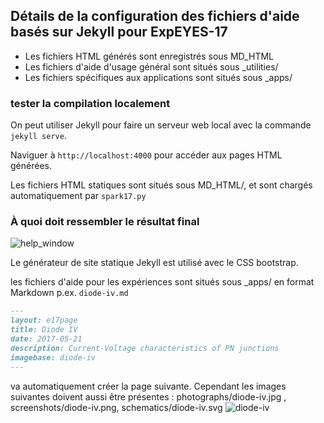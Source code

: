 ## Détails de la configuration des fichiers d'aide basés sur Jekyll pour ExpEYES-17

+ Les fichiers HTML générés sont enregistrés sous MD_HTML
+ Les fichiers d'aide d'usage général sont situés sous _utilities/
+ Les fichiers spécifiques aux applications sont situés sous _apps/


### tester la compilation localement

On peut utiliser Jekyll pour faire un serveur web local avec la commande `jekyll serve`.

Naviguer à `http://localhost:4000` pour accéder aux pages HTML générées. 

Les fichiers HTML statiques sont situés sous MD_HTML/, et sont chargés automatiquement par `spark17.py`


### À quoi doit ressembler le résultat final

![help_window](https://cloud.githubusercontent.com/assets/19327143/26511180/7396c32e-427e-11e7-88bb-92617c1c5f58.png)

Le générateur de site statique Jekyll est utilisé avec le CSS bootstrap.

les fichiers d'aide pour les expériences sont situés sous _apps/ en format Markdown
p.ex. `diode-iv.md`

```markdown
---
layout: e17page
title: Diode IV
date: 2017-05-21
description: Current-Voltage characteristics of PN junctions
imagebase: diode-iv
---
```
va automatiquement créer la page suivante. Cependant les images suivantes doivent aussi être présentes : photographs/diode-iv.jpg , screenshots/diode-iv.png, schematics/diode-iv.svg
![diode-iv](https://cloud.githubusercontent.com/assets/19327143/26511293/07696d90-427f-11e7-9729-f29d6ab2ca4d.png)


